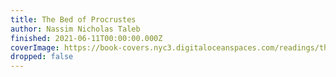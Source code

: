 ```yaml
---
title: The Bed of Procrustes
author: Nassim Nicholas Taleb
finished: 2021-06-11T00:00:00.000Z
coverImage: https://book-covers.nyc3.digitaloceanspaces.com/readings/the-bed-of-procrustes-01.jpg
dropped: false
---
```


